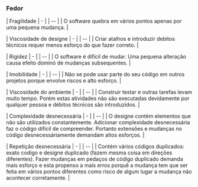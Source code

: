 ### Fedor

| Fragilidade | - |
| -- |
| O software quebra em vários pontos apenas por uma pequena mudança. |

| Viscosidade de designe | - |
| -- |
| Criar atalhos e introduzir debitos técnicos requer menos esforço do que fazer correto. |

| Rigidez | - |
| -- |
| O software é difícil de mudar. Uma pequena alteração causa efeito dominó de mudanças subsequentes. |

| Imobilidade | - |
| -- |
| Não se pode usar parte do seu código em outros projetos porque envolve riscos e alto esforço. |


| Viscosidade do ambiente | - |
| -- |
| Construir testar e outras tarefas levam muito tempo. Porém estas atividades não são executadas devidamente por qualquer pessoa e débitos técnicos são introduzidos. |

| Complexidade desnecessária | - |
| -- |
| O designe contém elementos que não são utilizados constantemente. Adicionar complexidade desnecessária faz o código difícil de compreender. Portanto extensões e mudanças no código desnecessáriamente demandam altos esforços. |

| Repetição desnecessária | - |
| -- |
| Contém vários códigos duplicados: exato codigo e designe duplicado (fazem mesma coisa em direções diferentes). Fazer mudanças em pedaços de código duplicado demanda mais esforço e esta propenso a mais erros porquê a mudança tem que ser feita em vários pontos diferentes como risco de algum lugar a mudança não acontecer corretamente. |